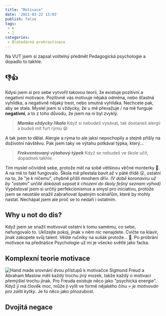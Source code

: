 ```yaml
---
title: "Motivace"
date: '2021-03-22 13:03'
publish: false
tags:
 - ❄
 - 🤔
categories:
 - Blahodárná prokrastinace
---
```


Na VUT jsem si zapsal volitelný předmět Pedagogická psychologie a dopadlo to takhle.
<!-- more -->

## 👎👍
Kdysi jsem si pro sebe vytvořil takovou teorii, že existuje pozitivní a negativní motivace. Pozitivně vás motivuje nějaká odměna, nebo šťastná vyhlídka, a negativně nějaký trest, nebo smutná vyhlídka. Nechcete pak, aby se stala. Myslel jsem si vždycky, že u mě převažuje / na mě funguje **negativní**, a to z toho důvodu, že jsem na ni byl zvyklý.

> _**Mamka vždycky říkala**_
> Když si nebudeš vysávat, tak dostaneš alergii a budeš mít furt rýmu 😪

A tak jsem to dělal. Alergie a rýma to ale jaksi nepochopily a stejně přišly na doživotní návštěvu. Pak jsem taky ve výtahu potkával týpka, který...
> _**Frekventovaný výtahový týpek**_
> Když se nebudeš ve škole učit, dopadneš takhle.

Tím myslel očividně sebe, protože měl na sobě většinou věčné monterky 👷. A na mě to fakt fungovalo. Škola mě přestala bavit až v páté třídě 😮, ostatní na to, že "je k ničemu", chybně přišli mnohem dřív. *(V době koronaviru už by "ostatní" určitě dokázali sepsat k chození do školy fešný seznam výhod)*  
Vypěstoval jsem si určitý perfekcionismus a smysl pro iniciativu, protože jsem se neustále snažil zabraňovat špatným scénářům, které by mohly nastat. Nechápal jsem ale proč se to nedaří i ostatním. 

## Why u not do dis?
Když jsem se snažil motivovat ostatní k tomu samému, co sebe, nefungovalo to. Uklízejte pokoj, jinak v něm nic nenajdete. Cvičte na klavír, jinak zakopete svůj talent. Věšte ručníky na sušák protože... 🦨. Po probrání motivace na přednášce Psychologie už mi je všecko světlé jako facka.

## Komplexní teorie motivace
![Hand made srovnání dvou přístupů k motivačce](/images/motivace.png) <!-- {.p-1} -->
Sigmund Freud a Abraham Maslow měli každý trochu jiný mozek, takže každý o motivaci přemýšlel trochu jinak. Pro Freuda existuje něco jako "psychická energie". Když ji má člověk moc, může ji vylít ve formě nějakého činu = *je motivován pro zalití kytky*. Je to něco jako plnozubost. 

## Dvojitá negace